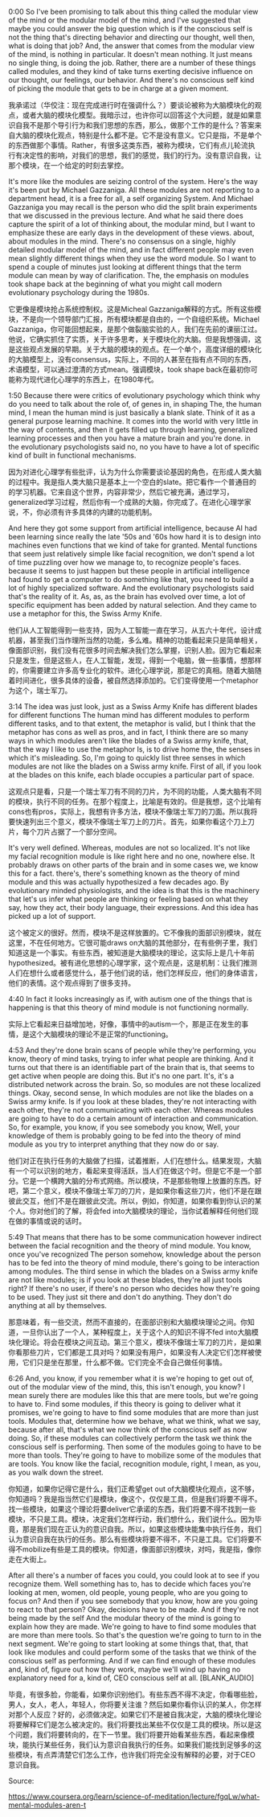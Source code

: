 0:00
So I've been promising to talk about this thing called the modular view of the mind or the modular model of the mind, and I've suggested that maybe you could answer the big question which is if the conscious self is not the thing that's directing behavior and directing our thought, well then, what is doing that job? And, the answer that comes from the modular view of the mind, is nothing in particular. It doesn't mean nothing. It just means no single thing, is doing the job. Rather, there are a number of these things called modules, and they kind of take turns exerting decisive influence on our thought, our feelings, our behavior. And there's no conscious self kind of picking the module that gets to be in
charge at a given moment.

我承诺过（华佼注：现在完成进行时在强调什么？）要谈论被称为大脑模块化的观点，或者大脑的模块化模型。我暗示过，也许你可以回答这个大问题，就是如果意识自我不是那个导引行为和我们思想的东西，那么，做那个工作的是什么？答案来自大脑的模块化观点，特别是什么都不是。它不是没有意义。它只是指，不是单个的东西做那个事情。Rather，有很多这类东西，被称为模块，它们有点儿轮流执行有决定性的影响，对我们的思想，我们的感觉，我们的行为。没有意识自我，让那个模块，在一个给定的时刻去掌控。

It's more like the modules are seizing control of the system. Here's the way it's been put by Michael Gazzaniga. All these modules are not reporting to a department head, it is a free for all, a self organizing System. And Michael Gazzaniga you may recall is the person who did the split brain experiments that we discussed in the previous lecture. And what he said there does capture the spirit of a lot of thinking about, the modular mind, but I want to emphasize these are early days in the development of these views. about, about modules in the mind. There's no consensus on a single, highly detailed modular model of the mind, and in fact different people may even mean slightly different things when they use the word module. So I want to spend a couple of minutes just looking at different things that the term module can mean by way of clarification. The, the emphasis on modules took shape back at the beginning of what you might call modern evolutionary psychology during the 1980s.

它更像是模块抢占系统控制权。这是Micheal Gazzaniga解释的方式。所有这些模块，不是向一个领导部门汇报，所有模块都是自由的，一个自组织系统。Michael Gazzaniga，你可能回想起来，是那个做裂脑实验的人，我们在先前的课丽江过。他说，它确实抓住了实质，关于许多思考，关于模块化的大脑。但是我想强调，这是这些观点发展的早期。关于大脑的模块的观点。在一个单个，高度详细的模块化的大脑模型上，没有consensus，实际上，不同的人甚至在指有点不同的东西，术语模型，可以通过澄清的方式mean。强调模块，took shape back在最初你可能称为现代进化心理学的东西上，在1980年代。

1:50
Because there were critics of evolutionary psychology which think why do you need to talk about the role of, of genes in, in shaping The, the human mind, I mean the human mind is just basically a blank slate. Think of it as a general purpose learning machine. It comes into the world with very little in the way of contents, and then it gets filled up through learning, generalized learning processes and then you have a mature brain and you're done. in the evolutionary psychologists said no, no you have to have a lot of specific kind of built in functional mechanisms.

因为对进化心理学有些批评，认为为什么你需要谈论基因的角色，在形成人类大脑的过程中。我是指人类大脑只是基本上一个空白的slate。把它看作一个普通目的的学习机器。它来自这个世界，内容非常少，然后它被充满，通过学习，generalized学习过程，然后你有一个成熟的大脑，你完成了。在进化心理学家说，不，你必须有许多具体的内建的功能机制。

And here they got some support from artificial intelligence, because AI had been learning since really the late '50s and '60s how hard it is to design into machines even functions that we kind of take for granted. Mental functions that seem just relatively simple like facial recognition, we don't spend a lot of time puzzling over how we manage to, to recognize people's faces. because it seems to just happen but these people in artificial intelligence had found to get a computer to do something like that, you need to build a lot of highly specialized software. And the evolutionary psychologists said that's the reality of it. As, as, as the brain has evolved over time, a lot of specific equipment has been added by natural selection. And they came to use a metaphor for this, the Swiss Army Knife.

他们从人工智能得到一些支持，因为人工智能一直在学习，从五六十年代，设计成机器，甚至我们当作理所当然的功能，多么难。精神的功能看起来只是简单相关，像面部识别，我们没有花很多时间去解决我们怎么掌握，识别人脸。因为它看起来只是发生，但是这些人，在人工智能，发现，得到一个电脑，做一些事情，想那样的，你需要建立许多高专业化的软件。进化心理学说，那是它的真相。随着大脑随着时间进化，很多具体的设备，被自然选择添加的。它们变得使用一个metaphor为这个，瑞士军刀。

3:14
The idea was just look, just as a Swiss Army Knife has different blades for different functions The human mind has different modules to perform different tasks, and to that extent, the metaphor is valid, but I think that the metaphor has cons as well as pros, and in fact, I think there are so many ways in which modules aren't like the blades of a Swiss army knife, that, that the way I like to use the metaphor Is, is to drive home the, the senses in which it's misleading. So, I'm going to quickly list three senses in which modules are not like the blades on a Swiss army knife. First of all, if you look at the blades on this knife, each blade occupies a particular part of space.

这观点只是看，只是一个瑞士军刀有不同的刀片，为不同的功能，人类大脑有不同的模块，执行不同的任务。在那个程度上，比喻是有效的。但是我想，这个比喻有cons也有pros，实际上，我想有许多方法，模块不像瑞士军刀的刀面。所以我将要快速列出三个意义，模块不像瑞士军刀上的刀片。首先，如果你看这个刀上刀片，每个刀片占据了一个部分空间。

It's very well defined. Whereas, modules are not so localized. It's not like my facial recognition module is like right here and no one, nowhere else. It probably draws on other parts of the brain and in some cases we, we know this for a fact. there's, there's something known as the theory of mind module and this was actually hypothesized a few decades ago. By evolutionary minded physiologists, and the idea is that this is the machinery that let's us infer what people are thinking or feeling based on what they say, how they act, their body language, their expressions. And this idea has picked up a lot of support.

这个被定义的很好。然而，模块不是这样放置的。它不像我的面部识别模块，就在这里，不在任何地方。它很可能draws on大脑的其他部分，在有些例子里，我们知道这是一个事实。有些东西，被知道是大脑模块的理论，这实际上是几十年前hypothesized。被有进化思想的心理学家，这个观点是，这是机制：让我们推测人们在想什么或者感觉什么，基于他们说的话，他们怎样反应，他们的身体语言，他们的表情。这个观点得到了很多支持。

4:40
In fact it looks increasingly as if, with autism one of the things that is happening is that this theory of mind module is not functioning normally.

实际上它看起来日益增加地，好像，事情中的autism一个，那是正在发生的事情，是这个大脑模块的理论不是正常的functioning。

4:53
And they're done brain scans of people while they're performing, you know, theory of mind tasks, trying to infer what people are thinking. And it turns out that there is an identifiable part of the brain that is, that seems to get active when people are doing this. But it's no one part. It's, it's a distributed network across the brain. So, so modules are not these localized things. Okay, second sense, In which modules are not like the blades on a Swiss army knife. Is if you look at these blades, they're not interacting with each other, they're not communicating with each other. Whereas modules are going to have to do a certain amount of interaction and communication. So, for example, you know, if you see somebody you know, Well, your knowledge of them is probably going to be fed into the theory of mind module as you try to interpret anything that they now do or say.

他们对正在执行任务的大脑做了扫描，试着推断，人们在想什么。结果发现，大脑有一个可以识别的地方，看起来变得活跃，当人们在做这个时。但是它不是一个部分。它是一个横跨大脑的分布式网络。所以模块，不是那些物理上放置的东西。好吧，第二个意义，模块不像瑞士军刀的刀片，是如果你看这些刀片，他们不是在跟彼此交互，他们不是在跟彼此交流。所以，例如，你知道，如果你看到你认识的某个人。你对他们的了解，将会fed into大脑模块的理论，当你试着解释任何他们现在做的事情或说的话时。

5:49
That means that there has to be some communication however indirect between the facial recognition and the theory of mind module. You know, once you've recognized The person somehow, knowledge about the person has to be fed into the theory of mind module, there's going to be interaction among modules. The third sense in which the blades on a Swiss army knife are not like modules; is if you look at these blades, they're all just tools right? If there's no user, if there's no person who decides how they're going to be used. They just sit there and don't do anything. They don't do anything at all by themselves.

那意味着，有一些交流，然而不直接的，在面部识别和大脑模块理论之间。你知道，一旦你认出了一个人，某种程度上，关于这个人的知识不得不fed into大脑模块化理论。将会在模块之间互动。第三个意义，模块不像瑞士军刀的刀片，是如果你看那些刀片，它们都是工具对吗？如果没有用户，如果没有人决定它们怎样被使用，它们只是坐在那里，什么都不做。它们完全不会自己做任何事情。

6:26
And, you know, if you remember what it is we're hoping to get out of, out of the modular view of the mind, this, this isn't enough, you know? I mean surely there are modules like this that are mere tools, but we're going to have to. Find some modules, if this theory is going to deliver what it promises, we're going to have to find some modules that are more than just tools. Modules that, determine how we behave, what we think, what we say, because after all, that's what we now think of the conscious self as now doing. So, if these modules can collectively perform the task we think the conscious self is performing. Then some of the modules going to have to be more than tools. They're going to have to mobilize some of the modules that are tools. You know like the facial, recognition module, right, I mean, as you, as you walk down the street.

你知道，如果你记得它是什么，我们正希望get out of大脑模块化观点，这不够，你知道吗？我是指当然它们是模块，像这个，仅仅是工具，但是我们将要不得不。找一些模块，如果这个理论将要deliver它承诺的东西，我们将要不得不找到一些模块，不只是工具。模块，决定我们怎样行动，我们想什么，我们说什么。因为毕竟，那是我们现在正认为的意识自我。所以，如果这些模块能集中执行任务，我们认为意识自我在执行的任务。那么有些模块将要不得不，不只是工具。它们将要不得不mobilize有些是工具的模块。你知道，像面部识别模块，对吗，我是指，像你走在大街上。

After all there's a number of faces you could, you could look at to see if you recognize them. Well something has to, has to decide which faces you're looking at men, women, old people, young people, who are you going to focus on? And then if you see somebody that you know, how are you going to react to that person? Okay, decisions have to be made. And if they're not being made by the self And the modular theory of the mind is going to explain how they are made. We're going to have to find some modules that are more than mere tools. So that's the question we're going to turn to in the next segment. We're going to start looking at some things that, that, that look like modules and could perform some of the tasks that we think of the conscious self as performing. And if we can find enough of these modules and, kind of, figure out how they work, maybe we'll wind up having no explanatory need for a, kind of, CEO conscious self at all. [BLANK_AUDIO]

毕竟，有很多脸，你能看，如果你识别他们。有些东西不得不决定，你看哪些脸，男人，女人，老人，年轻人，你将要关注谁？然后如果你看你认识的某人，你怎样对那个人反应？好的，必须做决定。如果它们不是被自我决定，大脑的模块化理论将要解释它们是怎么被决定的。我们将要找出某些不仅仅是工具的模块。所以是这个问题，我们将要转向的，在下一节里。我们将要开始看某些东西，看起来像模块，能执行某些任务，我们认为意识自我执行的任务。如果我们能找到足够多的这些模块，有点弄清楚它们怎么工作，也许我们将完全没有解释的必要，对于CEO意识自我。

Source:

https://www.coursera.org/learn/science-of-meditation/lecture/fgqLw/what-mental-modules-aren-t
